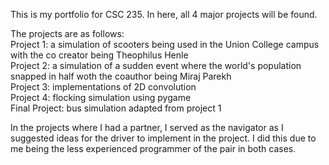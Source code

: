 This is my portfolio for CSC 235. In here, all 4 major projects will be found.

The projects are as follows:<br />
Project 1: a simulation of scooters being used in the Union College campus with the co creator being Theophilus Henle<br />
Project 2: a simulation of a sudden event where the world's population snapped in half woth the coauthor being Miraj Parekh<br/>
Project 3: implementations of 2D convolution<br />
Project 4: flocking simulation using pygame<br />
Final Project: bus simulation adapted from project 1

In the projects where I had a partner, I served as the navigator as I suggested ideas for the driver to implement in the project. I did this due to me being the less experienced programmer of the pair in both cases.
